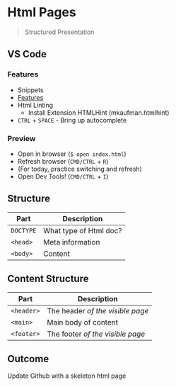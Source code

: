 Html Pages
===

> Structured Presentation

## VS Code

### Features

* Snippets
* [Features](https://code.visualstudio.com/docs/languages/html)
* Html Linting
    * Install Extension HTMLHint (mkaufman.htmlhint)
* `CTRL` + `SPACE` - Bring up autocomplete

### Preview
* Open in browser (`$ open index.html`)
* Refresh browser (`CMD/CTRL` + `R`)
* (For today, practice switching and refresh)
* Open Dev Tools! (`CMD/CTRL` + `I`)

## Structure

Part     | Description
---      |---
`DOCTYPE`| What type of Html doc?
`<head>` | Meta information
`<body>` | Content

## Content Structure

Part       | Description
---        |---
`<header>` | The header _of the visible page_
`<main>`   | Main body of content
`<footer>` | The footer _of the visible page_

## Outcome

Update Github with a skeleton html page
